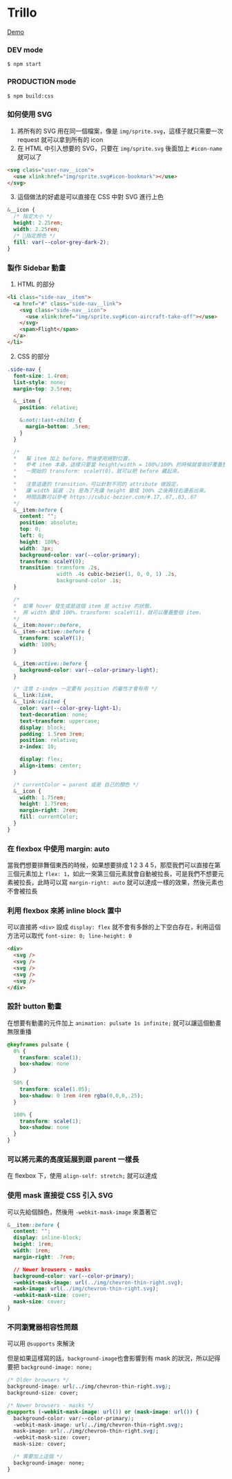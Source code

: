 # Trillo

[Demo](https://wtlin1228.github.io/Trillo/)

### DEV mode

`$ npm start`

### PRODUCTION mode

`$ npm build:css`

### 如何使用 SVG

1. 將所有的 SVG 用在同一個檔案，像是 `img/sprite.svg`，這樣子就只需要一次 request 就可以拿到所有的 icon
2. 在 HTML 中引入想要的 SVG，只要在 `img/sprite.svg` 後面加上 `#icon-name` 就可以了

```HTML
<svg class="user-nav__icon">
  <use xlink:href="img/sprite.svg#icon-bookmark"></use>
</svg>
```

3. 這個做法的好處是可以直接在 CSS 中對 SVG 進行上色

```CSS
&__icon {
  /* 指定大小 */
  height: 2.25rem;
  width: 2.25rem;
  /* 指定顏色 */
  fill: var(--color-grey-dark-2);
}
```

### 製作 Sidebar 動畫

1. HTML 的部分

```HTML
<li class="side-nav__item">
  <a href="#" class="side-nav__link">
    <svg class="side-nav__icon">
      <use xlink:href="img/sprite.svg#icon-aircraft-take-off"></use>
    </svg>
    <span>Flight</span>
  </a>
</li>
```

2. CSS 的部分

```CSS
.side-nav {
  font-size: 1.4rem;
  list-style: none;
  margin-top: 3.5rem;

  &__item {
    position: relative;

    &:not(:last-child) {
      margin-bottom: .5rem;
    }
  }

  /*  
  *   幫 item 加上 before，然後使用絕對位置，
  *   參考 item 本身，這樣只要當 height/width = 100%/100% 的時候就會剛好覆蓋整個 item ，
  *   一開始的 transform: scaleY(0)，就可以把 before 藏起來。
  *
  *   注意這邊的 transition，可以針對不同的 attribute 做設定，
  *   讓 width 延遲 .2s 是為了先讓 height 變成 100% 之後再往右邊長出來。
  *   時間函數可以參考 https://cubic-bezier.com/#.17,.67,.83,.67
  */
  &__item:before {
    content: "";
    position: absolute;
    top: 0;
    left: 0;
    height: 100%;
    width: 3px;
    background-color: var(--color-primary);
    transform: scaleY(0);
    transition: transform .2s, 
                width .4s cubic-bezier(1, 0, 0, 1) .2s,
                background-color .1s;
  }

  /* 
  *  如果 hover 發生或是這個 item 是 active 的狀態，
  *  將 width 變成 100%，transform: scaleY(1)，就可以覆蓋整個 item，
  */
  &__item:hover::before,
  &__item--active::before {
    transform: scaleY(1);
    width: 100%;
  }

  &__item:active::before {
    background-color: var(--color-primary-light);
  }

  /* 注意 z-index 一定要有 position 的屬性才會有用 */
  &__link:link,
  &__link:visited {
    color: var(--color-grey-light-1);
    text-decoration: none;
    text-transform: uppercase;
    display: block;
    padding: 1.5rem 3rem;
    position: relative;
    z-index: 10;

    display: flex;
    align-items: center;
  }

  /* currentColor = parent 或是 自己的顏色 */
  &__icon {
    width: 1.75rem;
    height: 1.75rem;
    margin-right: 2rem;
    fill: currentColor;
  }
}
```

### 在 flexbox 中使用 margin: auto

當我們想要排舞個東西的時候，如果想要排成 1 2 3       4 5，那麼我們可以直接在第三個元素加上 `flex: 1`，如此一來第三個元素就會自動被拉長，可是我們不想要元素被拉長，此時可以寫 `margin-right: auto` 就可以達成一樣的效果，然後元素也不會被拉長

### 利用 flexbox 來將 inline block 置中

可以直接將 `<div>` 設成 `display: flex` 就不會有多餘的上下空白存在，利用這個方法可以取代 `font-size: 0; line-height: 0`

```HTML
<div>
  <svg />
  <svg />
  <svg />
  <svg />
  <svg />
</div>
```

### 設計 button 動畫

在想要有動畫的元件加上 `animation: pulsate 1s infinite;` 就可以讓這個動畫無限重播

```CSS
@keyframes pulsate {
  0% {
    transform: scale(1);  
    box-shadow: none
  }

  50% {
    transform: scale(1.05);
    box-shadow: 0 1rem 4rem rgba(0,0,0,.25);
  }

  100% {
    transform: scale(1);  
    box-shadow: none
  }
}
```

### 可以將元素的高度延展到跟 parent 一樣長

在 flexbox 下，使用 `align-self: stretch;` 就可以達成

### 使用 mask 直接從 CSS 引入 SVG

可以先給個顏色，然後用 `-webkit-mask-image` 來蓋著它

```CSS
&__item::before {
  content: "";
  display: inline-block;
  height: 1rem;
  width: 1rem;
  margin-right: .7rem;

  // Newer browsers - masks
  background-color: var(--color-primary);
  -webkit-mask-image: url(../img/chevron-thin-right.svg);
  mask-image: url(../img/chevron-thin-right.svg);
  -webkit-mask-size: cover;
  mask-size: cover;
}
```

### 不同瀏覽器相容性問題

可以用 `@supports` 來解決

但是如果這樣寫的話，`background-image`也會影響到有 mask 的狀況，所以記得要把 `background-image: none;`

```CSS
/* Older browsers */
background-image: url(../img/chevron-thin-right.svg);
background-size: cover;

/* Newer browsers - masks */
@supports (-webkit-mask-image: url()) or (mask-image: url()) {
  background-color: var(--color-primary);
  -webkit-mask-image: url(../img/chevron-thin-right.svg);
  mask-image: url(../img/chevron-thin-right.svg);
  -webkit-mask-size: cover;
  mask-size: cover;

  /* 需要加上這個 */
  background-image: none;
}
```
